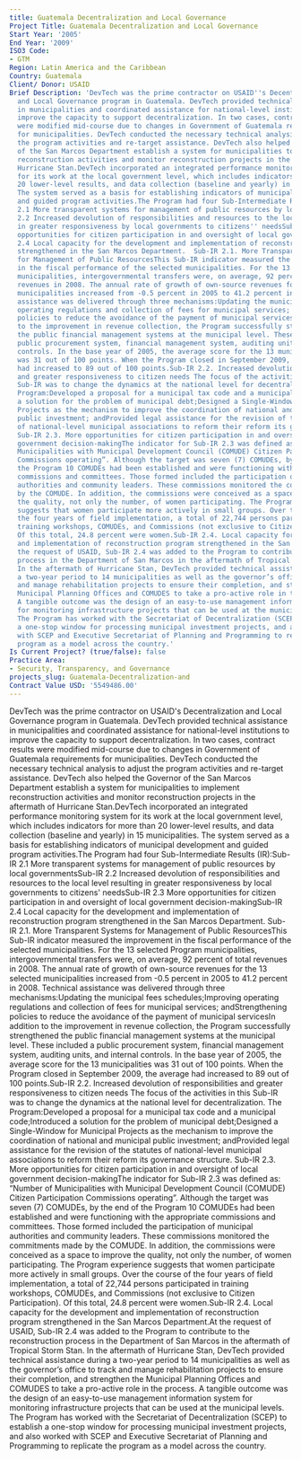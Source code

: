 ```yaml
---
title: Guatemala Decentralization and Local Governance
Project Title: Guatemala Decentralization and Local Governance
Start Year: '2005'
End Year: '2009'
ISO3 Code:
- GTM
Region: Latin America and the Caribbean
Country: Guatemala
Client/ Donor: USAID
Brief Description: 'DevTech was the prime contractor on USAID''s Decentralization
  and Local Governance program in Guatemala. DevTech provided technical assistance
  in municipalities and coordinated assistance for national-level institutions to
  improve the capacity to support decentralization. In two cases, contract results
  were modified mid-course due to changes in Government of Guatemala requirements
  for municipalities. DevTech conducted the necessary technical analysis to adjust
  the program activities and re-target assistance. DevTech also helped the Governor
  of the San Marcos Department establish a system for municipalities to implement
  reconstruction activities and monitor reconstruction projects in the aftermath of
  Hurricane Stan.DevTech incorporated an integrated performance monitoring system
  for its work at the local government level, which includes indicators for more than
  20 lower-level results, and data collection (baseline and yearly) in 15 municipalities.
  The system served as a basis for establishing indicators of municipal development
  and guided program activities.The Program had four Sub-Intermediate Results (IR):Sub-IR
  2.1 More transparent systems for management of public resources by local governmentsSub-IR
  2.2 Increased devolution of responsibilities and resources to the local level resulting
  in greater responsiveness by local governments to citizens'' needsSub-IR 2.3 More
  opportunities for citizen participation in and oversight of local government decision-makingSub-IR
  2.4 Local capacity for the development and implementation of reconstruction program
  strengthened in the San Marcos Department.  Sub-IR 2.1. More Transparent Systems
  for Management of Public ResourcesThis Sub-IR indicator measured the improvement
  in the fiscal performance of the selected municipalities. For the 13 selected Program
  municipalities, intergovernmental transfers were, on average, 92 percent of total
  revenues in 2008. The annual rate of growth of own-source revenues for the 13 selected
  municipalities increased from -0.5 percent in 2005 to 41.2 percent in 2008. Technical
  assistance was delivered through three mechanisms:Updating the municipal fees schedules;Improving
  operating regulations and collection of fees for municipal services; andStrengthening
  policies to reduce the avoidance of the payment of municipal servicesIn addition
  to the improvement in revenue collection, the Program successfully strengthened
  the public financial management systems at the municipal level. These included a
  public procurement system, financial management system, auditing units, and internal
  controls. In the base year of 2005, the average score for the 13 municipalities
  was 31 out of 100 points. When the Program closed in September 2009, the average
  had increased to 89 out of 100 points.Sub-IR 2.2. Increased devolution of responsibilities
  and greater responsiveness to citizen needs The focus of the activities in this
  Sub-IR was to change the dynamics at the national level for decentralization. The
  Program:Developed a proposal for a municipal tax code and a municipal code;Introduced
  a solution for the problem of municipal debt;Designed a Single-Window for Municipal
  Projects as the mechanism to improve the coordination of national and municipal
  public investment; andProvided legal assistance for the revision of the statutes
  of national-level municipal associations to reform their reform its governance structure.
  Sub-IR 2.3. More opportunities for citizen participation in and oversight of local
  government decision-makingThe indicator for Sub-IR 2.3 was defined as: “Number of
  Municipalities with Municipal Development Council (COMUDE) Citizen Participation
  Commissions operating”. Although the target was seven (7) COMUDEs, by the end of
  the Program 10 COMUDEs had been established and were functioning with the appropriate
  commissions and committees. Those formed included the participation of municipal
  authorities and community leaders. These commissions monitored the commitments made
  by the COMUDE. In addition, the commissions were conceived as a space to improve
  the quality, not only the number, of women participating. The Program experience
  suggests that women participate more actively in small groups. Over the course of
  the four years of field implementation, a total of 22,744 persons participated in
  training workshops, COMUDEs, and Commissions (not exclusive to Citizen Participation).
  Of this total, 24.8 percent were women.Sub-IR 2.4. Local capacity for the development
  and implementation of reconstruction program strengthened in the San Marcos Department.At
  the request of USAID, Sub-IR 2.4 was added to the Program to contribute to the reconstruction
  process in the Department of San Marcos in the aftermath of Tropical Storm Stan.
  In the aftermath of Hurricane Stan, DevTech provided technical assistance during
  a two-year period to 14 municipalities as well as the governor’s office to track
  and manage rehabilitation projects to ensure their completion, and strengthen the
  Municipal Planning Offices and COMUDES to take a pro-active role in the process.
  A tangible outcome was the design of an easy-to-use management information system
  for monitoring infrastructure projects that can be used at the municipal levels.
  The Program has worked with the Secretariat of Decentralization (SCEP) to establish
  a one-stop window for processing municipal investment projects, and also worked
  with SCEP and Executive Secretariat of Planning and Programming to replicate the
  program as a model across the country.'
Is Current Project? (true/false): false
Practice Area:
- Security, Transparency, and Governance
projects_slug: Guatemala-Decentralization-and
Contract Value USD: '5549486.00'
---
```


DevTech was the prime contractor on USAID's Decentralization and Local Governance program in Guatemala. DevTech provided technical assistance in municipalities and coordinated assistance for national-level institutions to improve the capacity to support decentralization. In two cases, contract results were modified mid-course due to changes in Government of Guatemala requirements for municipalities. DevTech conducted the necessary technical analysis to adjust the program activities and re-target assistance. DevTech also helped the Governor of the San Marcos Department establish a system for municipalities to implement reconstruction activities and monitor reconstruction projects in the aftermath of Hurricane Stan.DevTech incorporated an integrated performance monitoring system for its work at the local government level, which includes indicators for more than 20 lower-level results, and data collection (baseline and yearly) in 15 municipalities. The system served as a basis for establishing indicators of municipal development and guided program activities.The Program had four Sub-Intermediate Results (IR):Sub-IR 2.1 More transparent systems for management of public resources by local governmentsSub-IR 2.2 Increased devolution of responsibilities and resources to the local level resulting in greater responsiveness by local governments to citizens' needsSub-IR 2.3 More opportunities for citizen participation in and oversight of local government decision-makingSub-IR 2.4 Local capacity for the development and implementation of reconstruction program strengthened in the San Marcos Department.  Sub-IR 2.1. More Transparent Systems for Management of Public ResourcesThis Sub-IR indicator measured the improvement in the fiscal performance of the selected municipalities. For the 13 selected Program municipalities, intergovernmental transfers were, on average, 92 percent of total revenues in 2008. The annual rate of growth of own-source revenues for the 13 selected municipalities increased from -0.5 percent in 2005 to 41.2 percent in 2008. Technical assistance was delivered through three mechanisms:Updating the municipal fees schedules;Improving operating regulations and collection of fees for municipal services; andStrengthening policies to reduce the avoidance of the payment of municipal servicesIn addition to the improvement in revenue collection, the Program successfully strengthened the public financial management systems at the municipal level. These included a public procurement system, financial management system, auditing units, and internal controls. In the base year of 2005, the average score for the 13 municipalities was 31 out of 100 points. When the Program closed in September 2009, the average had increased to 89 out of 100 points.Sub-IR 2.2. Increased devolution of responsibilities and greater responsiveness to citizen needs The focus of the activities in this Sub-IR was to change the dynamics at the national level for decentralization. The Program:Developed a proposal for a municipal tax code and a municipal code;Introduced a solution for the problem of municipal debt;Designed a Single-Window for Municipal Projects as the mechanism to improve the coordination of national and municipal public investment; andProvided legal assistance for the revision of the statutes of national-level municipal associations to reform their reform its governance structure. Sub-IR 2.3. More opportunities for citizen participation in and oversight of local government decision-makingThe indicator for Sub-IR 2.3 was defined as: “Number of Municipalities with Municipal Development Council (COMUDE) Citizen Participation Commissions operating”. Although the target was seven (7) COMUDEs, by the end of the Program 10 COMUDEs had been established and were functioning with the appropriate commissions and committees. Those formed included the participation of municipal authorities and community leaders. These commissions monitored the commitments made by the COMUDE. In addition, the commissions were conceived as a space to improve the quality, not only the number, of women participating. The Program experience suggests that women participate more actively in small groups. Over the course of the four years of field implementation, a total of 22,744 persons participated in training workshops, COMUDEs, and Commissions (not exclusive to Citizen Participation). Of this total, 24.8 percent were women.Sub-IR 2.4. Local capacity for the development and implementation of reconstruction program strengthened in the San Marcos Department.At the request of USAID, Sub-IR 2.4 was added to the Program to contribute to the reconstruction process in the Department of San Marcos in the aftermath of Tropical Storm Stan. In the aftermath of Hurricane Stan, DevTech provided technical assistance during a two-year period to 14 municipalities as well as the governor’s office to track and manage rehabilitation projects to ensure their completion, and strengthen the Municipal Planning Offices and COMUDES to take a pro-active role in the process. A tangible outcome was the design of an easy-to-use management information system for monitoring infrastructure projects that can be used at the municipal levels. The Program has worked with the Secretariat of Decentralization (SCEP) to establish a one-stop window for processing municipal investment projects, and also worked with SCEP and Executive Secretariat of Planning and Programming to replicate the program as a model across the country.